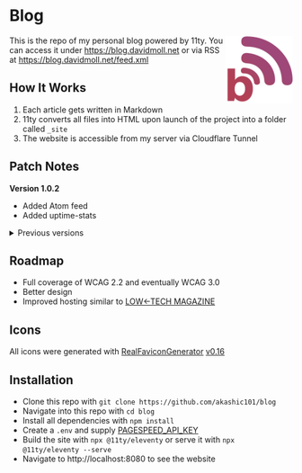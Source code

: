 # Blog

<img src="./src/assets/icons/android-chrome-512x512.png" alt="Blog's logo" align="right" width="120" height="120">

This is the repo of my personal blog powered by 11ty. You can access it under https://blog.davidmoll.net or via RSS at https://blog.davidmoll.net/feed.xml

## How It Works

1. Each article gets written in Markdown
2. 11ty converts all files into HTML upon launch of the project into a folder called `_site`
3. The website is accessible from my server via Cloudflare Tunnel 

## Patch Notes

**Version 1.0.2**
- Added Atom feed
- Added uptime-stats

 <details>
  <summary>Previous versions</summary>

**Version 1.0.1**
- Added lighthouse scores to stats
- Added post-graphs to stats
  
**Version 1.0.0**
- Moved hosting to Raspberry Pi 4B

**Version 0.2.1**
- Added support for footnotes
- Added support for anchors
- Added collapsible metadata-table for each blog-post
- Added size of build to stats

**Version 0.2.0**
- Added tags and tags-collection
- Modularized code
- Added filesize-info per post

**Version 0.1.0**
- Added comments
- Made website dark-mode by default

**Version 0.0.2**
- Added icons
- Added support for Open Graph
- Cleaned up templates
- Minimized images and build code

**Version 0.0.1**
- Added index
- Added about-me
- Added archive
- Added first articles
</details> 

## Roadmap
- Full coverage of WCAG 2.2 and eventually WCAG 3.0
- Better design
- Improved hosting similar to [LOW←TECH MAGAZINE](https://solar.lowtechmagazine.com/about/the-solar-website/)

## Icons

All icons were generated with [RealFaviconGenerator](https://realfavicongenerator.net/) [v0.16](https://realfavicongenerator.net/change_log#v0.16)

## Installation

- Clone this repo with `git clone https://github.com/akashic101/blog`
- Navigate into this repo with `cd blog`
- Install all dependencies with `npm install`
- Create a `.env` and supply [PAGESPEED_API_KEY](https://developers.google.com/speed/docs/insights/v5/get-started?hl=de)
- Build the site with `npx @11ty/eleventy` or serve it with `npx @11ty/eleventy --serve`
- Navigate to http://localhost:8080 to see the website
